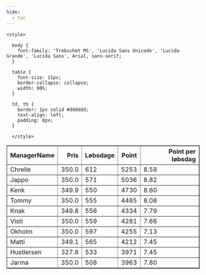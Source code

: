 ```yaml
---
hide:
  - toc
---
```


<!doctype html>
<html lang="en">
  <head>
    <meta charset="UTF-8" />
    <meta name="viewport" content="width=device-width, initial-scale=1.0" />
    <title> C Y K E L V E N N E R </title>

    <style>

      body {
        font-family: 'Trebuchet MS', 'Lucida Sans Unicode', 'Lucida Grande', 'Lucida Sans', Arial, sans-serif;
      }

      table {
        font-size: 11px;
        border-collapse: collapse;
        width: 90%;
      }
      
      td, th {
        border: 1px solid #dddddd;
        text-align: left;
        padding: 8px;
      }
      
      </style>
  </head>
  <body>
  <table border="1" class="dataframe" id="filterabletable">
  <thead>
    <tr style="text-align: right;">
      <th>ManagerName</th>
      <th>Pris</th>
      <th>Løbsdage</th>
      <th>Point</th>
      <th>Point per løbsdag</th>
    </tr>
  </thead>
  <tbody>
    <tr>
      <td>Chrelle</td>
      <td>350.0</td>
      <td>612</td>
      <td>5253</td>
      <td>8.58</td>
    </tr>
    <tr>
      <td>Jappo</td>
      <td>350.0</td>
      <td>571</td>
      <td>5036</td>
      <td>8.82</td>
    </tr>
    <tr>
      <td>Kenk</td>
      <td>349.9</td>
      <td>550</td>
      <td>4730</td>
      <td>8.60</td>
    </tr>
    <tr>
      <td>Tommy</td>
      <td>350.0</td>
      <td>555</td>
      <td>4485</td>
      <td>8.08</td>
    </tr>
    <tr>
      <td>Knak</td>
      <td>349.8</td>
      <td>556</td>
      <td>4334</td>
      <td>7.79</td>
    </tr>
    <tr>
      <td>Visti</td>
      <td>350.0</td>
      <td>559</td>
      <td>4281</td>
      <td>7.66</td>
    </tr>
    <tr>
      <td>Okholm</td>
      <td>350.0</td>
      <td>597</td>
      <td>4255</td>
      <td>7.13</td>
    </tr>
    <tr>
      <td>Matti</td>
      <td>349.1</td>
      <td>565</td>
      <td>4212</td>
      <td>7.45</td>
    </tr>
    <tr>
      <td>Hustlersen</td>
      <td>327.8</td>
      <td>533</td>
      <td>3971</td>
      <td>7.45</td>
    </tr>
    <tr>
      <td>Jarma</td>
      <td>350.0</td>
      <td>508</td>
      <td>3963</td>
      <td>7.80</td>
    </tr>
  </tbody>
</table>
<script src="../js/tablefilter/tablefilter.js"></script>

  <script data-config>
    var tfConfig = {
      base_path: '../js/tablefilter/',
      alternate_rows: true,
      btn_reset: {
          text: 'Nulstil'
      },
      auto_filter: {
        delay: 1100 //milliseconds
      },
 
      loader: true,
      no_results_message: true,  

      // columns data types
      col_types: [
          'string',
          { type: 'formatted-number', decimal: '.', thousands: ',' },
          'number',
          'number',
          { type: 'formatted-number', decimal: '.', thousands: ',' },
      ],

      // Sort extension: in this example the column data types are provided by the
      // 'col_types' property. The sort extension also has a 'types' property
      // defining the columns data type for column sorting. If the 'types'
      // property is not defined, the sorting extension will fallback to
      // the 'col_types' definitions.
      extensions: [{ name: 'sort' }]
  };

  var tf = new TableFilter('filterabletable', tfConfig);
  tf.init();
</script>
    
  </body>
</html>